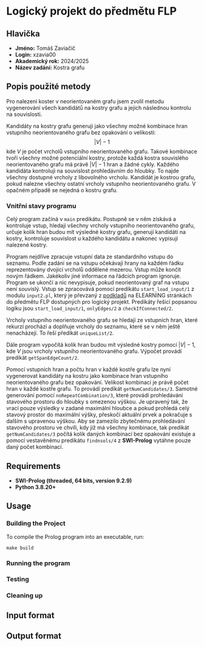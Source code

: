 # Logický projekt do předmětu FLP

## Hlavička

- **Jméno:** Tomáš Zaviačič  
- **Login:** xzavia00  
- **Akademický rok:** 2024/2025  
- **Název zadání:** Kostra grafu  

## Popis použité metody

Pro nalezení koster v neorientovaném grafu jsem zvolil metodu vygenerování všech kandidátů na kostry grafu a jejich následnou kontrolu na souvislosti.

Kandidáty na kostry grafu generuji jako všechny možné kombinace hran vstupního neorientovaného grafu bez opakování o velikosti:
$$|V| - 1$$
kde $V$ je počet vrcholů vstupního neorientovaného grafu. Takové kombinace tvoří všechny možné potenciální kostry, protože každá kostra souvislého neorientovaného grafu má právě $|V| - 1$ hran a žádné cykly. Každého kandidáta kontroluji na souvislost prohledávním do hloubky. To najde všechny dostupné vrcholy z libovolného vrcholu. Kandidát je kostrou grafu, pokud nalezne všechny ostatní vrcholy vstupního neorientovaného grafu. V opačném případě se nejedná o kostru grafu. 

### Vnitřní stavy programu

Celý program začíná v `main` predikátu. Postupně se v něm získává a kontroluje vstup, hledají všechny vrcholy vstupního neorientovaného grafu, určuje kolik hran budou mít výsledné kostry grafu, generují kandidáti na kostry, kontroluje souvislost u každého kandidátu a nakonec vypisují nalezené kostry. 

Program nejdříve zpracuje vstupní data ze standardního vstupu do seznamu. Podle zadání se na vstupu očekávají hrany na každém řádku reprezentovány dvojicí vrcholů oddělené mezerou. Vstup může končit novým řádkem. Jakékoliv jiné informace na řádcích program ignoruje. Program se ukončí a nic nevypisuje, pokud neorientovaný graf na vstupu není souvislý. Vstup se zpracovává pomocí predikátu `start_load_input/1` z modulu `input2.pl`, který je převzaný z [podkladů](https://moodle.vut.cz/pluginfile.php/1109152/mod_resource/content/1/input2.pl) na ELEARNING stránkách do předmětu FLP dostupných pro logický projekt. Predikáty řešicí popsanou logiku jsou `start_load_input/1`, `onlyEdges/2` a `checkIfConnected/2`.

Vrcholy vstupního neorientovaného grafu se hledají ze vstupních hran, které rekurzí prochází a doplňuje vrcholy do seznamu, které se v něm ještě nenacházejí. To řeší předikát `uniqueList/2`.

Dále program vypočítá kolik hran budou mít výsledné kostry pomocí $|V| - 1$, kde $V$ jsou vrcholy vstupního neorientovaného grafu. Výpočet provádí predikát `getSpanEdgeCount/2`.

Pomocí vstupních hran a počtu hran v každé kostře grafu lze nyní vygenerovat kandidáty na kostru jako kombinace hran vstupního neorientovaného grafu bez opakování. Velikost kombinací je právě počet hran v každé kostře grafu. To provádí predikát `getNumCandidates/3`. Samotné generování pomocí `noRepeatCombination/3`, které provádí prohledávání stavového prostoru do hloubky s omezenou výškou. Je upravený tak, že vrací pouze výsledky v zadané maximální hloubce a pokud prohledá celý stavový prostor do maximální výšky, přeskočí aktuální prvek a pokračuje s dalším s upravenou výškou. Aby se zamezilo zbytečnému prohledávání stavového prostoru ve chvíli, kdy již má všechny kombinace, tak predikát `getNumCandidates/3` počítá kolik daných kombinací bez opakování existuje a pomocí vestavěnému predikátu `findnsols/4` z **SWI-Prolog** vytáhne pouze daný počet kombinací.

## Requirements

- **SWI-Prolog (threaded, 64 bits, version 9.2.9)**
- **Python 3.8.20+**

## Usage

### Building the Project

To compile the Prolog program into an executable, run:

```
make build
```

### Running the program

### Testing

### Cleaning up

## Input format

## Output format